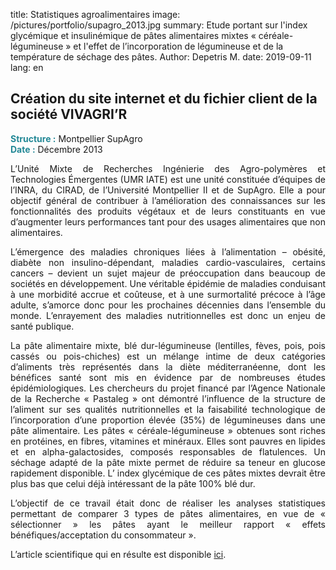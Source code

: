 title: Statistiques agroalimentaires
image: /pictures/portfolio/supagro_2013.jpg
summary: Etude portant sur l'index glycémique et insulinémique de pâtes alimentaires mixtes « céréale-légumineuse » et l'effet de l’incorporation de légumineuse et de la température de séchage des pâtes.
Author: Depetris M.
date: 2019-09-11
lang: en

## Création du site internet et du fichier client de la société VIVAGRI’R

<font color="#238896"><strong>Structure :</strong></font> Montpellier SupAgro
<br><font color="#238896"><strong>Date :</strong></font> Décembre 2013

<p style="text-align: justify">
L’Unité Mixte de Recherches Ingénierie des Agro-polymères et Technologies Émergentes (UMR IATE) est une unité constituée d’équipes de l’INRA, du CIRAD, de l’Université Montpellier II et de SupAgro. Elle a pour objectif général de contribuer à l’amélioration des connaissances sur les fonctionnalités des produits végétaux et de leurs constituants en vue d’augmenter leurs performances tant pour des usages alimentaires que non alimentaires.
</p>

<p style="text-align: justify">
L’émergence des maladies chroniques liées à l’alimentation – obésité, diabète non insulino-dépendant, maladies cardio-vasculaires, certains cancers – devient un sujet majeur de préoccupation dans beaucoup de sociétés en développement. Une véritable épidémie de maladies conduisant à une morbidité accrue et coûteuse, et à une surmortalité précoce à l’âge adulte, s’amorce donc pour les prochaines décennies dans l’ensemble du monde. L’enrayement des maladies nutritionnelles est donc un enjeu de santé publique.
</p>

<p style="text-align: justify">
La pâte alimentaire mixte, blé dur-légumineuse (lentilles, fèves, pois, pois cassés ou pois-chiches) est un mélange intime de deux catégories d’aliments très représentés dans la diète méditerranéenne, dont les bénéfices santé sont mis en évidence par de nombreuses études épidémiologiques. Les chercheurs du projet financé par l’Agence Nationale de la Recherche « Pastaleg » ont démontré l’influence de la structure de l’aliment sur ses qualités nutritionnelles et la faisabilité technologique de l’incorporation d’une proportion élevée (35%) de légumineuses dans une pâte alimentaire. Les pâtes « céréale-légumineuse » obtenues sont riches en protéines, en fibres, vitamines et minéraux. Elles sont pauvres en lipides et en alpha-galactosides, composés responsables de flatulences. Un séchage adapté de la pâte mixte permet de réduire sa teneur en glucose rapidement disponible. L’ index glycémique de ces pâtes mixtes devrait être plus bas que celui déjà intéressant de la pâte 100% blé dur.
</p>

<p style="text-align: justify">
L’objectif de ce travail était donc de réaliser les analyses statistiques permettant de comparer 3 types de pâtes alimentaires, en vue  de « sélectionner » les pâtes ayant le meilleur rapport « effets bénéfiques/acceptation du consommateur ».
</p>

<p style="text-align: justify">
L’article scientifique qui en résulte est disponible <a href="/documents/articles/grefeuille_and_al_2015.pdf" target="_blank">ici</a>.
</p>